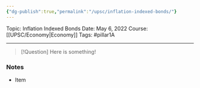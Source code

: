 ```yaml
---
{"dg-publish":true,"permalink":"/upsc/inflation-indexed-bonds/"}
---
```


Topic: Inflation Indexed Bonds
Date: May 6, 2022
Course: [[UPSC/Economy\|Economy]]
Tags:  #pillar1A

---

> [!Question]
> Here is something! 


### Notes
- Item




